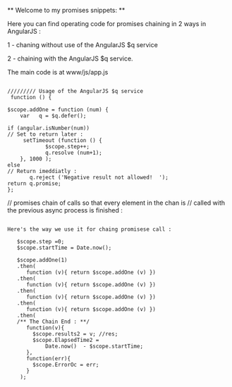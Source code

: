 ** Welcome to my promises snippets: **

Here you can find operating code for promises chaining in 2 ways in AngularJS :

1 - chaning without use of the AngularJS $q service 

2 - chaining with the AngularJS $q service.

The main code is at www/js/app.js

```

///////// Usage of the AngularJS $q service 
 function () { 

$scope.addOne = function (num) {
	var   q = $q.defer();

if (angular.isNumber(num)) 
// Set to return later : 
     setTimeout (function () { 
            $scope.step++; 
            q.resolve (num+1); 
    }, 1000 );
else 
// Return imeddiatly : 
       q.reject ('Negative result not allowed!  ');
return q.promise;
};
```

// promises chain of calls so that every element in the chan is 
// called with the previous async process is finished  :

```

Here's the way we use it for chaing promisese call : 

   $scope.step =0; 
   $scope.startTime = Date.now();    
   
   $scope.addOne(1)
   .then(
      function (v){ return $scope.addOne (v) })
   .then(
      function (v){ return $scope.addOne (v) })
   .then(
      function (v){ return $scope.addOne (v) })
   .then(
      function (v){ return $scope.addOne (v) })
   .then(
   /** The Chain End : **/  
      function(v){
        $scope.results2 = v; //res; 
        $scope.ElapsedTime2 = 
			Date.now()  - $scope.startTime; 
      }, 
      function(err){ 
        $scope.ErrorOc = err; 
      }
    );
```	
 







